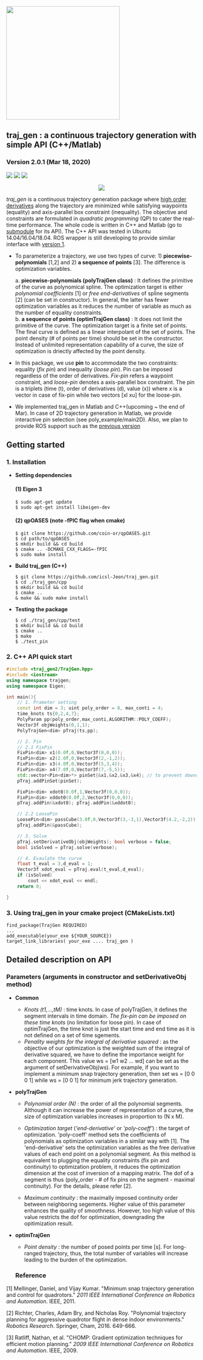 <img src= "https://github.com/icsl-Jeon/traj_gen/blob/master/img/logo2.png" width="300" >

## traj_gen :  a continuous trajectory generation with simple API (C++/Matlab)
###   Version 2.0.1  (Mar 18, 2020) 
<img src = "https://travis-ci.com/icsl-Jeon/traj_gen.svg?branch=master"> <img src = "https://img.shields.io/github/license/Naereen/StrapDown.js.svg">
<img src=https://img.shields.io/github/v/release/icsl-Jeon/traj_gen?include_prereleases >
<p align = "center">
<img src= "https://github.com/icsl-Jeon/traj_gen/blob/master/img/tutorial.gif">
</p>

*traj_gen* is a continuous trajectory generation package where <u>high order derivatives</u> 
along the trajectory are minimized while satisfying waypoints (equality) and axis-parallel box constraint (inequality). The objective and constraints are formulated in *quadratic programming* (QP) to cater the real-time performance. The whole code is written in C++ and Matlab (go to [submodule](https://github.com/icsl-Jeon/traj_gen-matlab) for its API). The C++ API was tested in Ubuntu 14.04/16.04/18.04. ROS wrapper is still developing to provide similar interface with [version 1](https://github.com/icsl-Jeon/traj_gen/tree/deprecated-version1).   

- To parameterize a trajectory, we use two types of curve: 1) **piecewise-polynomials** [1,2] and 2) **a sequence of points** [3]. 
The difference is optimization variables.   

  a. **piecewise-polynomials (polyTrajGen class)** : It defines the primitive of the curve as polynomical spline. The optimization target is either *polynomial coefficients* [1] or *free end-derivatives* of spline segments [2] (can be set in constructor). In general, the latter has fewer optimization variables as it reduces the number of variable as much as the number of equality constraints.    
  b. **a sequence of points (optimTrajGen class)** : It does not limit the primitive of the curve. The optimization target is a finite set of points. The final curve is defined as a linear interpolant of the set of points. The point density (# of points per time) should be set in the constructor. Instead of unlimited representation capability of a curve, the size of optimization is driectly affected by the point density.          
  
- In this package, we use **pin** to accommodate the two constraints: equality (*fix pin*) and inequality (*loose pin*). Pin can be imposed regardless of the order of derivatives. *Fix-pin* refers a waypoint constraint, 
and *loose-pin* denotes a axis-parallel box constraint. The pin is a triplets (time (t), order of derivatives (d), value (x)) where x is 
a vector in case of fix-pin while two vectors [xl xu] for the loose-pin.  

 - We implemented traj_gen in Matlab and C++(upcoming ~ the end of Mar). In case of 2D trajectory generation in Matlab, we provide interactive pin selection (see poly_example/main2D).
Also, we plan to provide ROS support such as the [previous version](https://github.com/icsl-Jeon/traj_gen)


## Getting started 

### 1. Installation 
- **Setting dependencies** 
  #### (1) Eigen 3  
  ```
  $ sudo apt-get update
  $ sudo apt-get install libeigen-dev
  ```
  #### (2) qpOASES (note -fPIC flag when cmake)
  ```
  $ git clone https://github.com/coin-or/qpOASES.git
  $ cd path/to/qpOASES
  $ mkdir build && cd build
  $ cmake .. -DCMAKE_CXX_FLAGS=-fPIC
  $ sudo make install
  ```  
- **Build traj_gen (C++)**
  ```
  $ git clone https://github.com/icsl-Jeon/traj_gen.git
  $ cd ./traj_gen/cpp
  $ mkdir build && cd build
  $ cmake ..
  & make && sudo make install
  ```
- **Testing the package**
  ```
  $ cd ./traj_gen/cpp/test
  $ mkdir build && cd build
  $ cmake ..
  $ make 
  $ ./test_pin 
  ```
### 2. C++ API quick start 
```cpp
#include <traj_gen2/TrajGen.hpp>
#include <iostream>
using namespace trajgen;
using namespace Eigen;

int main(){
    // 1. Prameter setting
    const int dim = 3; uint poly_order = 8, max_conti = 4;
    time_knots ts{0,2,4,7};
    PolyParam pp(poly_order,max_conti,ALGORITHM::POLY_COEFF);
    Vector3f objWeights(0,1,1);
    PolyTrajGen<dim> pTraj(ts,pp);

    // 2. Pin
    // 2.1 FixPin
    FixPin<dim> x1(0.0f,0,Vector3f(0,0,0));
    FixPin<dim> x2(2.0f,0,Vector3f(2,-1,2));
    FixPin<dim> x3(4.0f,0,Vector3f(5,3,4));
    FixPin<dim> x4(7.0f,0,Vector3f(7,-5,5));
    std::vector<Pin<dim>*> pinSet{&x1,&x2,&x3,&x4}; // to prevent downcasting slicing, vector of pointers
    pTraj.addPinSet(pinSet);

    FixPin<dim> xdot0(0.0f,1,Vector3f(0,0,0));
    FixPin<dim> xddot0(0.0f,2,Vector3f(0,0,0));
    pTraj.addPin(&xdot0); pTraj.addPin(&xddot0);

    // 2.2 LoosePin
    LoosePin<dim> passCube(3.0f,0,Vector3f(3,-3,1),Vector3f(4.2,-2,2));
    pTraj.addPin(&passCube);

    // 3. Solve
    pTraj.setDerivativeObj(objWeights); bool verbose = false;
    bool isSolved = pTraj.solve(verbose);

    // 4. Evaulate the curve
    float t_eval = 3,d_eval = 1;
    Vector3f xdot_eval = pTraj.eval(t_eval,d_eval);
    if (isSolved)
        cout << xdot_eval << endl;
    return 0; 

}

```

### 3. Using traj_gen in your cmake project (CMakeLists.txt)
```
find_package(TrajGen REQUIRED)
...
add_executable(your_exe ${YOUR_SOURCE})
target_link_libraries( your_exe .... traj_gen )

```




## Detailed description on API

### Parameters (arguments in constructor and setDerivativeObj method)
- **Common** 
  - *Knots (t1,...,tM)* : time knots. In case of polyTrajGen, it defines the segment intervals in time domain. *The fix-pin can be imposed on these time knots* (no limitation for loose pin). In case of optimTrajGen, the time knot is just the start time and end time as it is not defined on a set of time sgements. 
  - *Penality weights for the integral of derivative squared* : as the objective of our optimization is the weighted sum of the integral of derivative squared, we have to define the importance weight for each component. This value ws = [w1 w2 ... wd] can be set as the argument of setDerivativeObj(ws). For example, if you want to implement a minimum snap trajectory generation, then set ws = [0 0 0 1] while ws = [0 0 1] for minimum jerk trajectory generation.
  
- **polyTrajGen**
  - *Polynomial order (N)* : the order of all the polynomial segments. Although it can increase the power of representation of a curve, the size of optimization variables increases in proportion to (N x M).   
  
  - *Optimization target* (*'end-derivative'* or *'poly-coeff'*) : the target of optimization. 'poly-coeff' method sets the coefficients of polynomials as optimization variables in a similar way with [1]. The 'end-derivative' sets the optimization variables as the free derivative values of each end point on a polynomial segment. As this method is equivalent to plugging the equality constraints (fix pin and continuity) to optimization problem, it reduces the optimization dimension at the cost of inversion of a mapping matrix. The dof of a segment is thus (poly_order - # of fix pins on the segment - maximal continuity). For the details, please refer [2].   
    
  - *Maximum continuity* : the maximally imposed continuity order between neighboring segements. Higher value of this parameter enhances the quality of smoothness. However, too high value of this value restricts the dof for optimization, downgrading the opitimization result.     
  
  
- **optimTrajGen**
   - *Point density* : the number of posed points per time [s]. For long-ranged trajectory, thus, the total number of variables will increase leading to the burden of the optimization. 



  ### Reference 

[1] Mellinger, Daniel, and Vijay Kumar. "Minimum snap trajectory generation and control for quadrotors." *2011 IEEE International Conference on Robotics and Automation*. IEEE, 2011.

[2] Richter, Charles, Adam Bry, and Nicholas Roy. "Polynomial trajectory planning for aggressive quadrotor flight in dense indoor environments." *Robotics Research*. Springer, Cham, 2016. 649-666.

[3] Ratliff, Nathan, et al. "CHOMP: Gradient optimization techniques for efficient motion planning." *2009 IEEE International Conference on Robotics and Automation*. IEEE, 2009.
